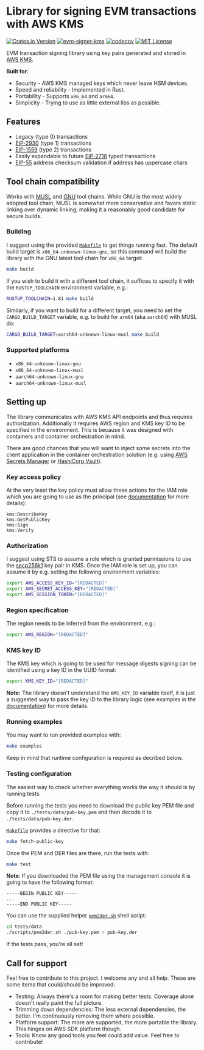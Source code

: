 # Library for signing EVM transactions with AWS KMS

[![Crates.io Version](https://img.shields.io/crates/v/evm-signer-kms)](https://crates.io/crates/evm-signer-kms)
[![evm-signer-kms](https://github.com/orlowskilp/evm-signer-kms/actions/workflows/build-and-test.yml/badge.svg)](https://github.com/orlowskilp/evm-signer-kms/actions/workflows/build-and-test.yml)
[![codecov](https://codecov.io/gh/orlowskilp/evm-signer-kms/graph/badge.svg?token=DGY9EZFV5L)](https://codecov.io/gh/orlowskilp/evm-signer-kms)
[![MIT License](https://img.shields.io/badge/license-MIT-green)](/LICENSE)

EVM transaction signing library using key pairs generated and stored in
[AWS KMS](https://aws.amazon.com/kms).

**Built for**:

- Security - AWS KMS managed keys which never leave HSM devices.
- Speed and reliability - Implemented in Rust.
- Portability - Supports `x86_64` and `arm64`.
- Simplicity - Trying to use as little external libs as possible.

## Features

- Legacy (type 0) transactions
- [EIP-2930](https://eips.ethereum.org/EIPS/eip-2930) (type 1) transactions
- [EIP-1559](https://eips.ethereum.org/EIPS/eip-1559) (type 2) transactions
- Easily expandable to future [EIP-2718](https://eips.ethereum.org/EIPS/eip-2718) typed transactions
- [EIP-55](https://eips.ethereum.org/EIPS/eip-55) address checksum validation if address has uppercase chars

## Tool chain compatibility

Works with [MUSL](https://musl.libc.org) and [GNU](https://www.gnu.org/software/libc) tool chains.
While GNU is the most widely adopted tool chain, MUSL is somewhat more conservative and favors static
linking over dynamic linking, making it a reasonably good candidate for secure builds.

### Building

I suggest using the provided [`Makefile`](./Makefile) to get things running fast. The default build
target is `x86_64-unknown-linux-gnu`, so this command will build the library with the GNU latest tool
chain for `x86_64` target:

```bash
make build
```

If you wish to build it with a different tool chain, it suffices to specify it with the
`RUSTUP_TOOLCHAIN` environment variable, e.g.:

```bash
RUSTUP_TOOLCHAIN=1.81 make build
```

Similarly, if you want to build for a different target, you need to set the `CARGO_BUILD_TARGET`
variable, e.g. to build for `arm64` (aka `aarch64`) with MUSL do:

```bash
CARGO_BUILD_TARGET=aarch64-unknown-linux-musl make build
```

### Supported platforms

- `x86_64-unknown-linux-gnu`
- `x86_64-unknown-linux-musl`
- `aarch64-unknown-linux-gnu`
- `aarch64-unknown-linux-musl`

## Setting up

The library communicates with AWS KMS API endpoints and thus requires authorization. Additionally it
requires AWS region and KMS key ID to be specified in the environment. This is because it was
designed with containers and container orchestration in mind.

There are good chances that you will want to inject some secrets into the client application in
the container orchestration solution (e.g. using
[AWS Secrets Manager](https://aws.amazon.com/secrets-manager/) or
[HashiCorp Vault](https://www.hashicorp.com/products/vault)).

### Key access policy

At the very least the key policy must allow these actions for the IAM role which you are going to
use as the principal (see [documentation](https://docs.rs/evm-signer-kms) for more details):

```text
kms:DescribeKey
kms:GetPublicKey
kms:Sign
kms:Verify
```

### Authorization

I suggest using STS to assume a role which is granted permissions to use the
[secp256k1](https://docs.aws.amazon.com/kms/latest/developerguide/symm-asymm-choose-key-spec.html)
key pair in KMS. Once the IAM role is set up, you can assume it by e.g. setting the following
environment variables:

```bash
export AWS_ACCESS_KEY_ID="[REDACTED]"
export AWS_SECRET_ACCESS_KEY="[REDACTED]"
export AWS_SESSION_TOKEN="[REDACTED]"
```

### Region specification

The region needs to be inferred from the environment, e.g.:

```bash
export AWS_REGION="[REDACTED]"
```

### KMS key ID

The KMS key which is going to be used for message digests signing can be identified using a key ID
in the UUID format:

```bash
export KMS_KEY_ID="[REDACTED]"
```

**Note:** The library doesn't understand the `KMS_KEY_ID` variable itself, it is just a suggested
way to pass the key ID to the library logic (see examples in the
[documentation](https://docs.rs/evm-signer-kms)) for more details.

### Running examples

You may want to run provided examples with:

```bash
make examples
```

Keep in mind that runtime configuration is required as decribed below.

### Testing configuration

The easiest way to check whether everything works the way it should is by running tests.

Before running the tests you need to download the public key PEM file and copy it to
`./tests/data/pub-key.pem` and then decode it to `./tests/data/pub-key.der`.

[`Makefile`](./Makefile) provides a directive for that:

```bash
make fetch-public-key
```

Once the PEM and DER files are there, run the tests with:

```bash
make test
```

**Note**: If you downloaded the PEM file using the management console it is going to have the
following format:

```text
-----BEGIN PUBLIC KEY-----
...
-----END PUBLIC KEY-----
```

You can use the supplied helper [`pem2der.sh`](./tests/data/scripts/pem2der.sh) shell script:

```bash
cd tests/data
./scripts/pem2der.sh ./pub-key.pem > pub-key.der
```

If the tests pass, you're all set!

## Call for support

Feel free to contribute to this project. I welcome any and all help. These are some items that could/should be
improved:

- Testing: Always there's a room for making better tests. Coverage alone doesn't really paint the full picture.
- Trimming down dependencies: The less external dependencies, the better. I'm continuously removing them where possible.
- Platform support: The more are supported, the more portable the library. This hinges on AWS SDK platform though.
- Tools: Know any good tools you feel could add value. Feel free to contribute!
